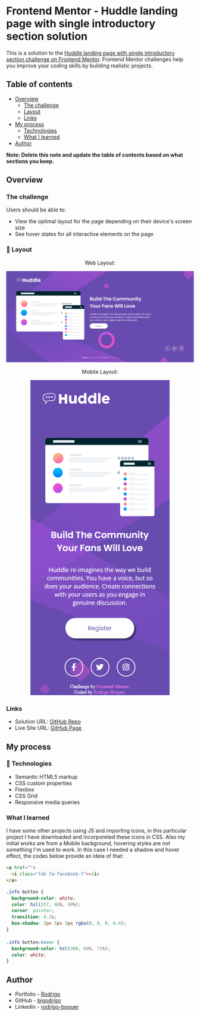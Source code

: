 # Frontend Mentor - Huddle landing page with single introductory section solution

This is a solution to the [Huddle landing page with single introductory section challenge on Frontend Mentor](https://www.frontendmentor.io/challenges/huddle-landing-page-with-a-single-introductory-section-B_2Wvxgi0). Frontend Mentor challenges help you improve your coding skills by building realistic projects. 

## Table of contents

- [Overview](#overview)
  - [The challenge](#the-challenge)
  - [Layout](#-layout)
  - [Links](#links)
- [My process](#my-process)
  - [Technologies](#-technologies)
  - [What I learned](#what-i-learned)
- [Author](#author)

**Note: Delete this note and update the table of contents based on what sections you keep.**

## Overview

### The challenge

Users should be able to:

- View the optimal layout for the page depending on their device's screen size
- See hover states for all interactive elements on the page

### 🔖 Layout

<div align="center">
    <p>Web Layout:</p>
    <img src="./design/web-layout.png">
</div>

<div align="center">
    <p>Mobile Layout:</p>
    <img src="./design/mobile-layout.png">
</div>

### Links

- Solution URL: [GitHub Repo](https://github.com/bigodrigo/huddle-frontend-challenge)
- Live Site URL: [GitHub Page](https://bigodrigo.github.io/huddle-frontend-challenge)

## My process

### 🚀 Technologies

- Semantic HTML5 markup
- CSS custom properties
- Flexbox
- CSS Grid
- Responsive media queries

### What I learned

I have some other projects using JS and importing icons, in this particular project I have downloaded and incorporeted these icons in CSS. Also my initial works are from a Mobile background, hovering styles are not something I'm used to work. In this case I needed a shadow and hover effect, the codes below provide an ideia of that:

```html
<a href="">
  <i class="fab fa-facebook-f"></i>
</a>
```
```css
.info button {
  background-color: white;
  color: hsl(257, 40%, 49%);
  cursor: pointer;
  transition: 0.3s;
  box-shadow: 5px 5px 3px rgba(0, 0, 0, 0.4);
}

.info button:hover {
  background-color: hsl(300, 69%, 71%);
  color: white;
}
```

## Author

- Portfolio - [Rodrigo](https://portfolio-bigodrigo.vercel.app/)
- GitHub - [bigodrigo](https://github.com/bigodrigo)
- Linkedin - [rodrigo-boquer](https://www.linkedin.com/in/rodrigo-boquer/)
